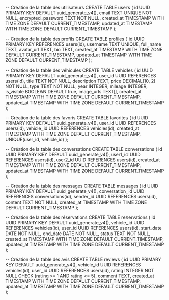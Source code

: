 -- Création de la table des utilisateurs
CREATE TABLE users (
  id UUID PRIMARY KEY DEFAULT uuid_generate_v4(),
  email TEXT UNIQUE NOT NULL,
  encrypted_password TEXT NOT NULL,
  created_at TIMESTAMP WITH TIME ZONE DEFAULT CURRENT_TIMESTAMP,
  updated_at TIMESTAMP WITH TIME ZONE DEFAULT CURRENT_TIMESTAMP
);

-- Création de la table des profils
CREATE TABLE profiles (
  id UUID PRIMARY KEY REFERENCES users(id),
  username TEXT UNIQUE,
  full_name TEXT,
  avatar_url TEXT,
  bio TEXT,
  created_at TIMESTAMP WITH TIME ZONE DEFAULT CURRENT_TIMESTAMP,
  updated_at TIMESTAMP WITH TIME ZONE DEFAULT CURRENT_TIMESTAMP
);

-- Création de la table des véhicules
CREATE TABLE vehicles (
  id UUID PRIMARY KEY DEFAULT uuid_generate_v4(),
  user_id UUID REFERENCES users(id),
  title TEXT NOT NULL,
  description TEXT,
  price DECIMAL(10, 2) NOT NULL,
  type TEXT NOT NULL,
  year INTEGER,
  mileage INTEGER,
  is_visible BOOLEAN DEFAULT true,
  image_urls TEXT[],
  created_at TIMESTAMP WITH TIME ZONE DEFAULT CURRENT_TIMESTAMP,
  updated_at TIMESTAMP WITH TIME ZONE DEFAULT CURRENT_TIMESTAMP
);

-- Création de la table des favoris
CREATE TABLE favorites (
  id UUID PRIMARY KEY DEFAULT uuid_generate_v4(),
  user_id UUID REFERENCES users(id),
  vehicle_id UUID REFERENCES vehicles(id),
  created_at TIMESTAMP WITH TIME ZONE DEFAULT CURRENT_TIMESTAMP,
  UNIQUE(user_id, vehicle_id)
);

-- Création de la table des conversations
CREATE TABLE conversations (
  id UUID PRIMARY KEY DEFAULT uuid_generate_v4(),
  user1_id UUID REFERENCES users(id),
  user2_id UUID REFERENCES users(id),
  created_at TIMESTAMP WITH TIME ZONE DEFAULT CURRENT_TIMESTAMP,
  updated_at TIMESTAMP WITH TIME ZONE DEFAULT CURRENT_TIMESTAMP
);

-- Création de la table des messages
CREATE TABLE messages (
  id UUID PRIMARY KEY DEFAULT uuid_generate_v4(),
  conversation_id UUID REFERENCES conversations(id),
  sender_id UUID REFERENCES users(id),
  content TEXT NOT NULL,
  created_at TIMESTAMP WITH TIME ZONE DEFAULT CURRENT_TIMESTAMP
);

-- Création de la table des réservations
CREATE TABLE reservations (
  id UUID PRIMARY KEY DEFAULT uuid_generate_v4(),
  vehicle_id UUID REFERENCES vehicles(id),
  user_id UUID REFERENCES users(id),
  start_date DATE NOT NULL,
  end_date DATE NOT NULL,
  status TEXT NOT NULL,
  created_at TIMESTAMP WITH TIME ZONE DEFAULT CURRENT_TIMESTAMP,
  updated_at TIMESTAMP WITH TIME ZONE DEFAULT CURRENT_TIMESTAMP
);

-- Création de la table des avis
CREATE TABLE reviews (
  id UUID PRIMARY KEY DEFAULT uuid_generate_v4(),
  vehicle_id UUID REFERENCES vehicles(id),
  user_id UUID REFERENCES users(id),
  rating INTEGER NOT NULL CHECK (rating >= 1 AND rating <= 5),
  comment TEXT,
  created_at TIMESTAMP WITH TIME ZONE DEFAULT CURRENT_TIMESTAMP,
  updated_at TIMESTAMP WITH TIME ZONE DEFAULT CURRENT_TIMESTAMP
);